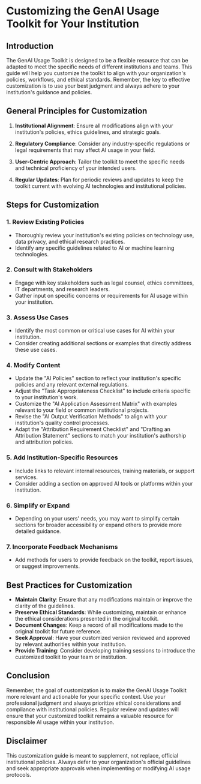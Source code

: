 # Customizing the GenAI Usage Toolkit for Your Institution

## Introduction

The GenAI Usage Toolkit is designed to be a flexible resource that can be adapted to meet the specific needs of different institutions and teams. This guide will help you customize the toolkit to align with your organization's policies, workflows, and ethical standards. Remember, the key to effective customization is to use your best judgment and always adhere to your institution's guidance and policies.

## General Principles for Customization

1. **Institutional Alignment**: Ensure all modifications align with your institution's policies, ethics guidelines, and strategic goals.

2. **Regulatory Compliance**: Consider any industry-specific regulations or legal requirements that may affect AI usage in your field.

3. **User-Centric Approach**: Tailor the toolkit to meet the specific needs and technical proficiency of your intended users.

4. **Regular Updates**: Plan for periodic reviews and updates to keep the toolkit current with evolving AI technologies and institutional policies.

## Steps for Customization

### 1. Review Existing Policies

- Thoroughly review your institution's existing policies on technology use, data privacy, and ethical research practices.
- Identify any specific guidelines related to AI or machine learning technologies.

### 2. Consult with Stakeholders

- Engage with key stakeholders such as legal counsel, ethics committees, IT departments, and research leaders.
- Gather input on specific concerns or requirements for AI usage within your institution.

### 3. Assess Use Cases

- Identify the most common or critical use cases for AI within your institution.
- Consider creating additional sections or examples that directly address these use cases.

### 4. Modify Content

- Update the "AI Policies" section to reflect your institution's specific policies and any relevant external regulations.
- Adjust the "Task Appropriateness Checklist" to include criteria specific to your institution's work.
- Customize the "AI Application Assessment Matrix" with examples relevant to your field or common institutional projects.
- Revise the "AI Output Verification Methods" to align with your institution's quality control processes.
- Adapt the "Attribution Requirement Checklist" and "Drafting an Attribution Statement" sections to match your institution's authorship and attribution policies.

### 5. Add Institution-Specific Resources

- Include links to relevant internal resources, training materials, or support services.
- Consider adding a section on approved AI tools or platforms within your institution.

### 6. Simplify or Expand

- Depending on your users' needs, you may want to simplify certain sections for broader accessibility or expand others to provide more detailed guidance.

### 7. Incorporate Feedback Mechanisms

- Add methods for users to provide feedback on the toolkit, report issues, or suggest improvements.

## Best Practices for Customization

- **Maintain Clarity**: Ensure that any modifications maintain or improve the clarity of the guidelines.
- **Preserve Ethical Standards**: While customizing, maintain or enhance the ethical considerations presented in the original toolkit.
- **Document Changes**: Keep a record of all modifications made to the original toolkit for future reference.
- **Seek Approval**: Have your customized version reviewed and approved by relevant authorities within your institution.
- **Provide Training**: Consider developing training sessions to introduce the customized toolkit to your team or institution.

## Conclusion

Remember, the goal of customization is to make the GenAI Usage Toolkit more relevant and actionable for your specific context. Use your professional judgment and always prioritize ethical considerations and compliance with institutional policies. Regular review and updates will ensure that your customized toolkit remains a valuable resource for responsible AI usage within your institution.

## Disclaimer

This customization guide is meant to supplement, not replace, official institutional policies. Always defer to your organization's official guidelines and seek appropriate approvals when implementing or modifying AI usage protocols.
